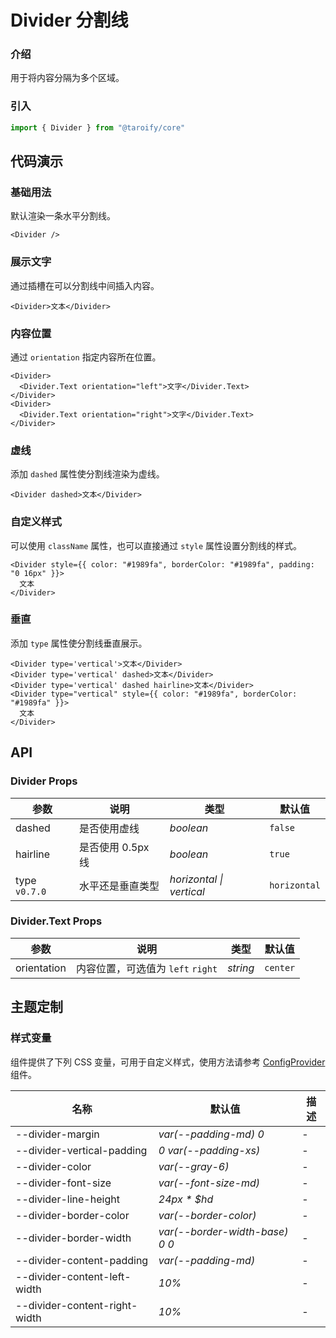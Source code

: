 # Divider 分割线

### 介绍

用于将内容分隔为多个区域。

### 引入

```ts
import { Divider } from "@taroify/core"
```

## 代码演示

### 基础用法

默认渲染一条水平分割线。

```tsx
<Divider />
```

### 展示文字

通过插槽在可以分割线中间插入内容。

```tsx
<Divider>文本</Divider>
```

### 内容位置

通过 `orientation` 指定内容所在位置。

```tsx
<Divider>
  <Divider.Text orientation="left">文字</Divider.Text>
</Divider>
<Divider>
  <Divider.Text orientation="right">文字</Divider.Text>
</Divider>
```

### 虚线

添加 `dashed` 属性使分割线渲染为虚线。

```tsx
<Divider dashed>文本</Divider>
```

### 自定义样式

可以使用 `className` 属性，也可以直接通过 `style` 属性设置分割线的样式。

```tsx
<Divider style={{ color: "#1989fa", borderColor: "#1989fa", padding: "0 16px" }}>
  文本
</Divider>
```

### 垂直

添加 `type` 属性使分割线垂直展示。

```tsx
<Divider type='vertical'>文本</Divider>
<Divider type='vertical' dashed>文本</Divider>
<Divider type='vertical' dashed hairline>文本</Divider>
<Divider type="vertical" style={{ color: "#1989fa", borderColor: "#1989fa" }}>
  文本
</Divider>
```

## API

### Divider Props

| 参数       | 说明           | 类型        | 默认值     |
|----------|--------------|-----------|---------|
| dashed   | 是否使用虚线       | _boolean_ | `false` |
| hairline | 是否使用 0.5px 线 | _boolean_ | `true`  |
| type `v0.7.0` | 水平还是垂直类型 | _horizontal \| vertical_ | `horizontal`  |

### Divider.Text Props

| 参数          | 说明                       | 类型       | 默认值      |
|-------------|--------------------------|----------|----------|
| orientation | 内容位置，可选值为 `left` `right` | _string_ | `center` |

## 主题定制

### 样式变量

组件提供了下列 CSS 变量，可用于自定义样式，使用方法请参考 [ConfigProvider](/components/config-provider/) 组件。

| 名称                            | 默认值                            | 描述  |
|-------------------------------|--------------------------------|-----|
| --divider-margin              | _var(--padding-md) 0_          | -   |
| --divider-vertical-padding    | _0 var(--padding-xs)_          | -   |
| --divider-color               | _var(--gray-6)_                | -   |
| --divider-font-size           | _var(--font-size-md)_          | -   |
| --divider-line-height         | _24px * $hd_                   | -   |
| --divider-border-color        | _var(--border-color)_          | -   |
| --divider-border-width        | _var(--border-width-base) 0 0_ | -   |
| --divider-content-padding     | _var(--padding-md)_            | -   |
| --divider-content-left-width  | _10%_                          | -   |
| --divider-content-right-width | _10%_                          | -   |

